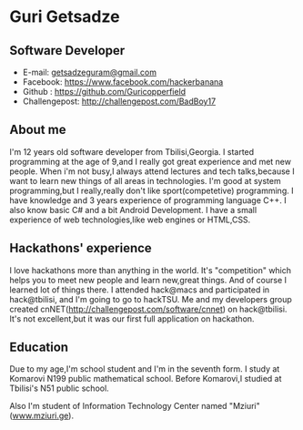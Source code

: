 Guri Getsadze
=============

Software Developer
-----------------------
- E-mail: getsadzeguram@gmail.com
- Facebook: https://www.facebook.com/hackerbanana
- Github : https://github.com/Guricopperfield
- Challengepost: http://challengepost.com/BadBoy17

## About me
I'm 12 years old software developer from Tbilisi,Georgia. I started programming at the age of 9,and I really got great experience and met new people. When i'm not busy,I always attend lectures and tech talks,because I want to learn new things of all areas in technologies. I'm good at system programming,but I really,really don't like sport(competetive) programming. I have knowledge and 3 years experience of programming language C++. I also know basic C# and a bit Android Development. I have a small experience of web technologies,like web engines or HTML,CSS.

## Hackathons' experience
I love hackathons more than anything in the world. It's "competition" which helps you to meet new people and learn new,great things. And of course I learned lot of things there. I attended hack@macs and participated in hack@tbilisi, and I'm going to go to hackTSU. Me and my developers group created cnNET(http://challengepost.com/software/cnnet) on hack@tbilisi. It's not excellent,but it was our first full application on hackathon.

## Education
Due to my age,I'm school student and I'm in the seventh form. I study at Komarovi N199 public mathematical school. Before Komarovi,I studied at Tbilisi's N51 public school.

Also I'm student of Information Technology Center named "Mziuri"(www.mziuri.ge).
